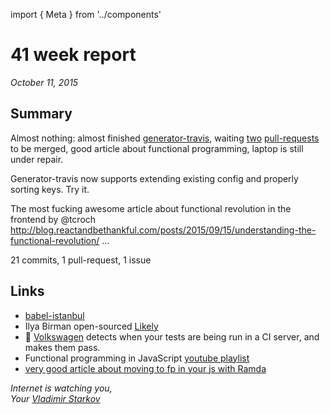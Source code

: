 import { Meta } from '../components'

<Meta
  title="41 week report"
  description="Almost nothing: almost finished generator-travis, waiting two pull-requests to be merged, good article about functional programming, laptop is still under repair."
/>

# 41 week report

_October 11, 2015_

## Summary

Almost nothing: almost finished [generator-travis](https://github.com/iamstarkov/generator-travis), waiting [two](https://github.com/yeoman/generator-node/pull/176) [pull-requests](https://github.com/desmondmorris/node-twitter/pull/107) to be merged, good article about functional programming, laptop is still under repair.

Generator-travis now supports extending existing config and properly sorting keys. Try it.

The most fucking awesome article about functional revolution in the frontend by @tcroch http://blog.reactandbethankful.com/posts/2015/09/15/understanding-the-functional-revolution/ …

21 commits, 1 pull-request, 1 issue

## Links

- [babel-istanbul](https://github.com/ambitioninc/babel-istanbul)
- Ilya Birman open-sourced [Likely](https://github.com/ilyabirman/Likely)
- :see_no_evil: [Volkswagen](https://github.com/auchenberg/volkswagen) detects when your tests are being run in a CI server, and makes them pass.
- Functional programming in JavaScript [youtube playlist](https://www.youtube.com/playlist?list=PL0zVEGEvSaeEd9hlmCXrk5yUyqUag-n84)
- [very good article about moving to fp in your js with Ramda](http://rebootjeff.github.io/blog/2015/06/14/refactoring-towards-functional-programming-in-javascript/)

_Internet is watching you,  
Your [Vladimir Starkov](https://iamstarkov.com/)_
